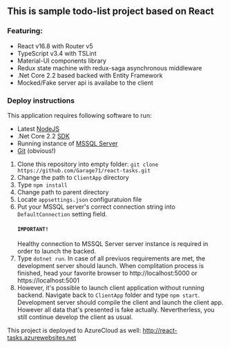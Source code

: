 ## This is sample todo-list project based on React


### Featuring:
- React v16.8 with Router v5
- TypeScript v3.4 with TSLint
- Material-UI components library
- Redux state machine with redux-saga asynchronous middleware
- .Net Core 2.2 based backed with Entity Framework
- Mocked/Fake server api is availabe to the client

### Deploy instructions
This application requires following software to run:
- Latest [NodeJS](https://nodejs.org/en/)
- .Net Core 2.2 [SDK](https://dotnet.microsoft.com/download/dotnet-core/2.2)
- Running instance of [MSSQL Server](https://www.microsoft.com/ru-RU/download/details.aspx?id=55994)
- [Git](https://git-scm.com/downloads) (obvious!)


1. Clone this repository into empty folder: ```git clone https://github.com/Garage71/react-tasks.git```
2. Change the path to ```ClientApp``` directory
3. Type ```npm install```
4. Change path to parent directory
5. Locate ```appsettings.json``` configuratuion file
6. Put your MSSQL server's correct connection string into ```DefaultConnection``` setting field.  
	#### `IMPORTANT!` 
	Healthy connection to MSSQL Server server instance is required in order to launch the backed.
7. Type ```dotnet run```. In case of all previuos requirements are met, the development server should launch. When complitation process is finished, head your favorite browser to http://localhost:5000 or https://localhost:5001
8. However, it's possible to launch client application without running backend. Navigate back to ```ClientApp``` folder and type ```npm start```. Development server should compile the client and launch the client app. However all data that's presented  is fake actually. Nevertherless, you still continue develop the client as usual.

This project is deployed to AzureCloud as well: http://react-tasks.azurewebsites.net